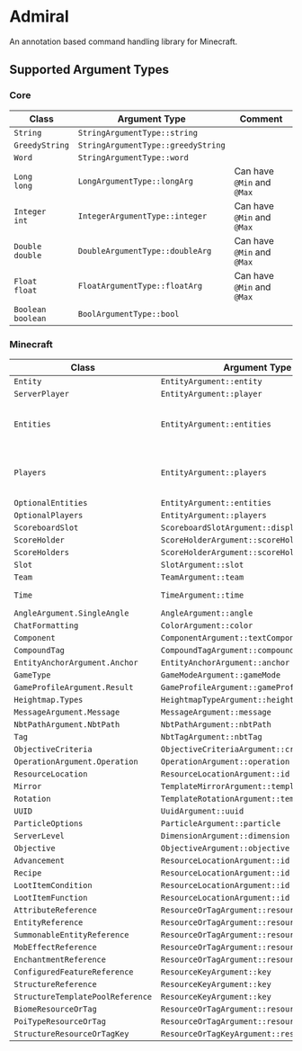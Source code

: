 # Admiral

An annotation based command handling library for Minecraft.

## Supported Argument Types

### Core

| Class                     | Argument Type                      | Comment                    |
|---------------------------|------------------------------------|----------------------------|
| `String`                  | `StringArgumentType::string`       |                            |
| `GreedyString`            | `StringArgumentType::greedyString` |                            |
| `Word`                    | `StringArgumentType::word`         |                            |
| `Long` <br/> `long`       | `LongArgumentType::longArg`        | Can have `@Min` and `@Max` |
| `Integer` <br/> `int`     | `IntegerArgumentType::integer`     | Can have `@Min` and `@Max` |
| `Double` <br/> `double`   | `DoubleArgumentType::doubleArg`    | Can have `@Min` and `@Max` |
| `Float` <br/> `float`     | `FloatArgumentType::floatArg`      | Can have `@Min` and `@Max` |
| `Boolean` <br/> `boolean` | `BoolArgumentType::bool`           |                            |

### Minecraft

| Class                            | Argument Type                                | Comment                      |
|----------------------------------|----------------------------------------------|------------------------------|
| `Entity`                         | `EntityArgument::entity`                     |                              |
| `ServerPlayer`                   | `EntityArgument::player`                     |                              |
| `Entities`                       | `EntityArgument::entities`                   | Fails if no entity was found |
| `Players`                        | `EntityArgument::players`                    | Fails if no player was found |
| `OptionalEntities`               | `EntityArgument::entities`                   |                              |
| `OptionalPlayers`                | `EntityArgument::players`                    |                              |
| `ScoreboardSlot`                 | `ScoreboardSlotArgument::displaySlot`        |                              |
| `ScoreHolder`                    | `ScoreHolderArgument::scoreHolder`           |                              |
| `ScoreHolders`                   | `ScoreHolderArgument::scoreHolders`          |                              |
| `Slot`                           | `SlotArgument::slot`                         |                              |
| `Team`                           | `TeamArgument::team`                         |                              |
| `Time`                           | `TimeArgument::time`                         | Can have `@Min`              |
| `AngleArgument.SingleAngle`      | `AngleArgument::angle`                       |                              |
| `ChatFormatting`                 | `ColorArgument::color`                       |                              |
| `Component`                      | `ComponentArgument::textComponent`           |                              |
| `CompoundTag`                    | `CompoundTagArgument::compoundTag`           |                              |
| `EntityAnchorArgument.Anchor`    | `EntityAnchorArgument::anchor`               |                              |
| `GameType`                       | `GameModeArgument::gameMode`                 |                              |
| `GameProfileArgument.Result`     | `GameProfileArgument::gameProfile`           |                              |
| `Heightmap.Types`                | `HeightmapTypeArgument::heightmap`           |                              |
| `MessageArgument.Message`        | `MessageArgument::message`                   |                              |
| `NbtPathArgument.NbtPath`        | `NbtPathArgument::nbtPath`                   |                              |
| `Tag`                            | `NbtTagArgument::nbtTag`                     |                              |
| `ObjectiveCriteria`              | `ObjectiveCriteriaArgument::criteria`        |                              |
| `OperationArgument.Operation`    | `OperationArgument::operation`               |                              |
| `ResourceLocation`               | `ResourceLocationArgument::id`               |                              |
| `Mirror`                         | `TemplateMirrorArgument::templateMirror`     |                              |
| `Rotation`                       | `TemplateRotationArgument::templateRotation` |                              |
| `UUID`                           | `UuidArgument::uuid`                         |                              |
| `ParticleOptions`                | `ParticleArgument::particle`                 |                              |
| `ServerLevel`                    | `DimensionArgument::dimension`               |                              |
| `Objective`                      | `ObjectiveArgument::objective`               |                              |
| `Advancement`                    | `ResourceLocationArgument::id`               |                              |
| `Recipe`                         | `ResourceLocationArgument::id`               |                              |
| `LootItemCondition`              | `ResourceLocationArgument::id`               |                              |
| `LootItemFunction`               | `ResourceLocationArgument::id`               |                              |
| `AttributeReference`             | `ResourceOrTagArgument::resourceOrTag`       |                              |
| `EntityReference`                | `ResourceOrTagArgument::resourceOrTag`       |                              |
| `SummonableEntityReference`      | `ResourceOrTagArgument::resourceOrTag`       |                              |
| `MobEffectReference`             | `ResourceOrTagArgument::resourceOrTag`       |                              |
| `EnchantmentReference`           | `ResourceOrTagArgument::resourceOrTag`       |                              |
| `ConfiguredFeatureReference`     | `ResourceKeyArgument::key`                   |                              |
| `StructureReference`             | `ResourceKeyArgument::key`                   |                              |
| `StructureTemplatePoolReference` | `ResourceKeyArgument::key`                   |                              |
| `BiomeResourceOrTag`             | `ResourceOrTagArgument::resourceOrTag`       |                              |
| `PoiTypeResourceOrTag`           | `ResourceOrTagArgument::resourceOrTag`       |                              |
| `StructureResourceOrTagKey`      | `ResourceOrTagKeyArgument::resourceOrTagKey` |                              |
